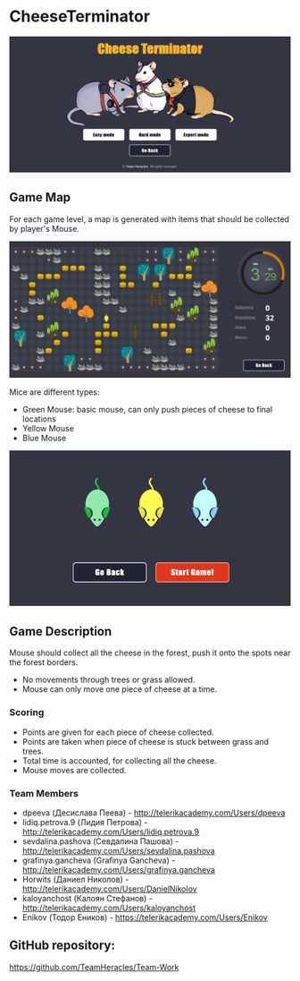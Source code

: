 # CheeseTerminator

![GameLevels:](https://github.com/TeamHeracles/Team-Work/blob/master/images/levels.png)


## Game Map

For each game level, a map is generated with items that should be collected by player's Mouse.

![CheeseTerminator:](https://github.com/TeamHeracles/Team-Work/blob/master/images/CheeseTerminator.jpg)

Mice are different types:
- Green Mouse: basic mouse, can only push pieces of cheese to final locations
- Yellow Mouse
- Blue Mouse

![Mice:](https://github.com/TeamHeracles/Team-Work/blob/master/images/mice.png)


## Game Description

Mouse should collect all the cheese in the forest, push it onto the spots near the forest borders.
* No movements through trees or grass allowed.
* Mouse can only move one piece of cheese at a time.



### Scoring

* Points are given for each piece of cheese collected.
* Points are taken when piece of cheese is stuck between grass and trees.
* Total time is accounted, for collecting all the cheese.
* Mouse moves are collected.

### Team Members
* dpeeva (Десислава Пеева) - http://telerikacademy.com/Users/dpeeva
* lidiq.petrova.9 (Лидия Петрова) - http://telerikacademy.com/Users/lidiq.petrova.9
* sevdalina.pashova (Севдалина Пашова) - http://telerikacademy.com/Users/sevdalina.pashova
* grafinya.gancheva (Grafinya Gancheva) - http://telerikacademy.com/Users/grafinya.gancheva
* Horwits (Даниел Николов) - http://telerikacademy.com/Users/DanielNikolov
* kaloyanchost (Калоян Стефанов) - http://telerikacademy.com/Users/kaloyanchost
* Enikov (Тодор Еников) - https://telerikacademy.com/Users/Enikov

## GitHub repository:

https://github.com/TeamHeracles/Team-Work
